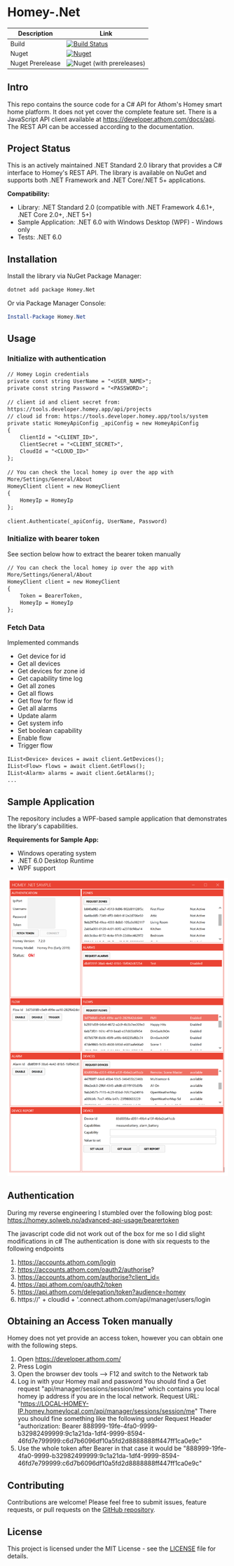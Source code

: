 # Homey-.Net

|Description      |Link        |
|-----------------|------------|
|Build            |[![Build Status](https://github.com/CRidge/Homey-.Net/actions/workflows/release_build.yml/badge.svg?branch=master)](https://github.com/CRidge/Homey-.Net/actions/workflows/release_build.yml)|
|Nuget            |[![Nuget](https://img.shields.io/nuget/v/Homey.Net)](https://www.nuget.org/packages/Homey.Net)|
|Nuget Prerelease |![Nuget (with prereleases)](https://img.shields.io/nuget/vpre/Homey.Net)

## Intro
This repo contains the source code for a C# API for Athom's Homey smart home platform.
It does not yet cover the complete feature set.
There is a JavaScript API client available at https://developer.athom.com/docs/api.
The REST API can be accessed according to the documentation.

## Project Status
This is an actively maintained .NET Standard 2.0 library that provides a C# interface to Homey's REST API. The library is available on NuGet and supports both .NET Framework and .NET Core/.NET 5+ applications.

**Compatibility:**
- Library: .NET Standard 2.0 (compatible with .NET Framework 4.6.1+, .NET Core 2.0+, .NET 5+)
- Sample Application: .NET 6.0 with Windows Desktop (WPF) - Windows only
- Tests: .NET 6.0

## Installation

Install the library via NuGet Package Manager:

```bash
dotnet add package Homey.Net
```

Or via Package Manager Console:
```powershell
Install-Package Homey.Net
```

## Usage

### Initialize with authentication
```
// Homey Login credentials
private const string UserName = "<USER_NAME>";
private const string Password = "<PASSWORD>";

// client id and client secret from: https://tools.developer.homey.app/api/projects
// cloud id from: https://tools.developer.homey.app/tools/system 
private static HomeyApiConfig _apiConfig = new HomeyApiConfig
{
    ClientId = "<CLIENT_ID>",
    ClientSecret = "<CLIENT_SECRET>",
    CloudId = "<CLOUD_ID>"
};

// You can check the local homey ip over the app with More/Settings/General/About
HomeyClient client = new HomeyClient
{
    HomeyIp = HomeyIp
};

client.Authenticate(_apiConfig, UserName, Password)

```

### Initialize with bearer token
See section below how to extract the bearer token manually

```
// You can check the local homey ip over the app with More/Settings/General/About
HomeyClient client = new HomeyClient
{
    Token = BearerToken,
    HomeyIp = HomeyIp
};
```

### Fetch Data

Implemented commands
* Get device for id
* Get all devices
* Get devices for zone id
* Get capability time log
* Get all zones
* Get all flows
* Get flow for flow id
* Get all alarms
* Update alarm
* Get system info
* Set boolean capability
* Enable flow
* Trigger flow

```
IList<Device> devices = await client.GetDevices();
IList<Flow> flows = await client.GetFlows();
IList<Alarm> alarms = await client.GetAlarms();
...
```

## Sample Application
The repository includes a WPF-based sample application that demonstrates the library's capabilities. 

**Requirements for Sample App:**
- Windows operating system
- .NET 6.0 Desktop Runtime
- WPF support

![Screenshot](docu/screenshot.png)

## Authentication
During my reverse engineering I stumbled over the following blog post:
https://homey.solweb.no/advanced-api-usage/bearertoken

The javascript code did not work out of the box for me so I did slight modifications in c#
The authentication is done with six requests to the following endpoints
1. https://accounts.athom.com/login
2. https://accounts.athom.com/oauth2/authorise?
3. https://accounts.athom.com/authorise?client_id=
4. https://api.athom.com/oauth2/token
5. https://api.athom.com/delegation/token?audience=homey
6. https://' + cloudid + '.connect.athom.com/api/manager/users/login

## Obtaining an Access Token manually
Homey does not yet provide an access token, however you can obtain one with the following steps.

1. Open https://developer.athom.com/
2. Press Login
3. Open the browser dev tools --> F12 and switch to the Network tab
4. Log in with your Homey mail and password
    You should find a Get request "api/manager/sessions/session/me" which contains you local homey ip address if you are in the local network. Request URL: "https://LOCAL-HOMEY-IP.homey.homeylocal.com/api/manager/sessions/session/me" There you should fine something like the following under Request Header
    "authorization: Bearer 888999-19fe-4fa0-9999-b32982499999:9c1a21da-1df4-9999-8594-46fd7e799999:c6d7b6096df10a5fd2d8888888ff447ff1ca0e9c"
5. Use the whole token after Bearer in that case it would be "888999-19fe-4fa0-9999-b32982499999:9c1a21da-1df4-9999-8594-46fd7e799999:c6d7b6096df10a5fd2d8888888ff447ff1ca0e9c"

## Contributing

Contributions are welcome! Please feel free to submit issues, feature requests, or pull requests on the [GitHub repository](https://github.com/CRidge/Homey-.Net).

## License

This project is licensed under the MIT License - see the [LICENSE](LICENSE) file for details.
